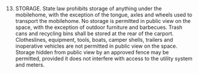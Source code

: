 13. STORAGE.        State law prohibits storage of anything under the mobilehome, with the exception of the tongue, axles and wheels used to transport the mobilehome. No storage is permitted in public view on the space, with the exception of outdoor furniture and barbecues. Trash cans and recycling bins shall be stored at the rear of the carport. Clotheslines, equipment, tools, boats, camper shells, trailers and inoperative vehicles are not permitted in public view on the space. Storage hidden from public view by an approved fence may be permitted, provided it does not interfere with access to the utility system and meters.

